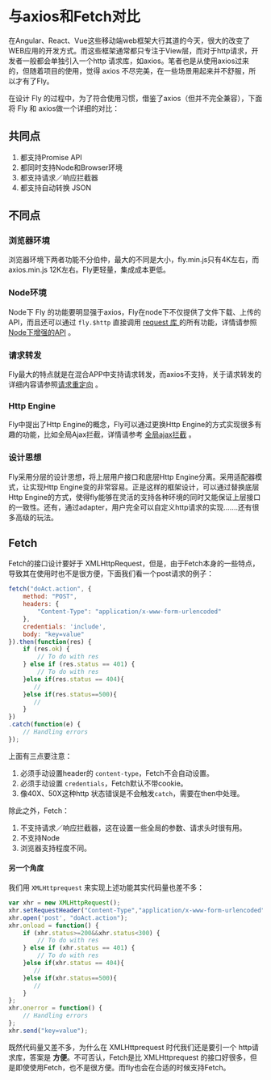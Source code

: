 # 与axios和Fetch对比

在Angular、React、Vue这些移动端web框架大行其道的今天，很大的改变了WEB应用的开发方式。而这些框架通常都只专注于View层，而对于http请求，开发者一般都会单独引入一个http 请求库，如axios。笔者也是从使用axios过来的，但随着项目的使用，觉得 axios 不尽完美，在一些场景用起来并不舒服，所以才有了Fly。

在设计 Fly 的过程中，为了符合使用习惯，借鉴了axios（但并不完全兼容），下面将 Fly 和 axios做一个详细的对比：

## 共同点

1. 都支持Promise API
2. 都同时支持Node和Browser环境
3. 都支持请求／响应拦截器
4. 都支持自动转换 JSON

## 不同点

### 浏览器环境

浏览器环境下两者功能不分伯仲，最大的不同是大小，fly.min.js只有4K左右，而axios.min.js 12K左右。Fly更轻量，集成成本更低。

### Node环境

Node下 Fly 的功能要明显强于axios，Fly在node下不仅提供了文件下载、上传的API，而且还可以通过 `fly.$http` 直接调用 [request 库 ](https://github.com/request/request) 的所有功能，详情请参照[Node下增强的API](#/doc/flyio/node) 。

### 请求转发

Fly最大的特点就是在混合APP中支持请求转发，而axios不支持，关于请求转发的详细内容请参照[请求重定向](#/doc/flyio/redirect) 。

### Http Engine

Fly中提出了Http Engine的概念，Fly可以通过更换Http Engine的方式实现很多有趣的功能，比如全局Ajax拦截，详情请参考 [全局ajax拦截](#/doc/flyio/hook) 。

### 设计思想

Fly采用分层的设计思想，将上层用户接口和底层Http Engine分离。采用适配器模式，让实现Http Engine变的非常容易。正是这样的框架设计，可以通过替换底层Http Engine的方式，使得fly能够在灵活的支持各种环境的同时又能保证上层接口的一致性。还有，通过adapter，用户完全可以自定义http请求的实现.......还有很多高级的玩法。

## Fetch

Fetch的接口设计要好于 XMLHttpRequest，但是，由于Fetch本身的一些特点，导致其在使用时也不是很方便，下面我们看一个post请求的例子：

```javascript
fetch("doAct.action", {
    method: "POST",
    headers: {
        "Content-Type": "application/x-www-form-urlencoded"
    },
    credentials: 'include',
    body: "key=value"
}).then(function(res) {
    if (res.ok) {
        // To do with res
    } else if (res.status == 401) {
        // To do with res
    }else if(res.status == 404){
       //
    }else if(res.status==500){
       // 
    }
})
.catch(function(e) {
    // Handling errors
});
```



上面有三点要注意：

1. 必须手动设置header的 `content-type`，Fetch不会自动设置。
2. 必须手动设置  `credentials`，Fetch默认不带cookie。
3. 像40X、50X这种http 状态错误是不会触发`catch`，需要在then中处理。

除此之外，Fetch：

1. 不支持请求／响应拦截器，这在设置一些全局的参数、请求头时很有用。
2. 不支持Node
3. 浏览器支持程度不同。

#### 另一个角度

我们用 `XMLHttprequest` 来实现上述功能其实代码量也差不多：

```javascript
var xhr = new XMLHttpRequest();
xhr.setRequestHeader("Content-Type","application/x-www-form-urlencoded")
xhr.open('post', "doAct.action");
xhr.onload = function() {
    if (xhr.status>=200&&xhr.status<300) {
        // To do with res
    } else if (xhr.status == 401) {
        // To do with res
    }else if(xhr.status == 404){
       //
    }else if(xhr.status==500){
       // 
    }
};
xhr.onerror = function() {
    // Handling errors
};
xhr.send("key=value");
```

既然代码量又差不多，为什么在 XMLHttprequest 时代我们还是要引一个 http请求库，答案是 **方便**。不可否认，Fetch是比 XMLHttprequest 的接口好很多，但是即使使用Fetch，也不是很方便。而fly也会在合适的时候支持Fetch。

